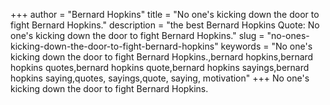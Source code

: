 +++
author = "Bernard Hopkins"
title = "No one's kicking down the door to fight Bernard Hopkins."
description = "the best Bernard Hopkins Quote: No one's kicking down the door to fight Bernard Hopkins."
slug = "no-ones-kicking-down-the-door-to-fight-bernard-hopkins"
keywords = "No one's kicking down the door to fight Bernard Hopkins.,bernard hopkins,bernard hopkins quotes,bernard hopkins quote,bernard hopkins sayings,bernard hopkins saying,quotes, sayings,quote, saying, motivation"
+++
No one's kicking down the door to fight Bernard Hopkins.
